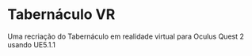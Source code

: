 # Tabernáculo VR
 Uma recriação do Tabernáculo em realidade virtual para Oculus Quest 2 usando UE5.1.1
